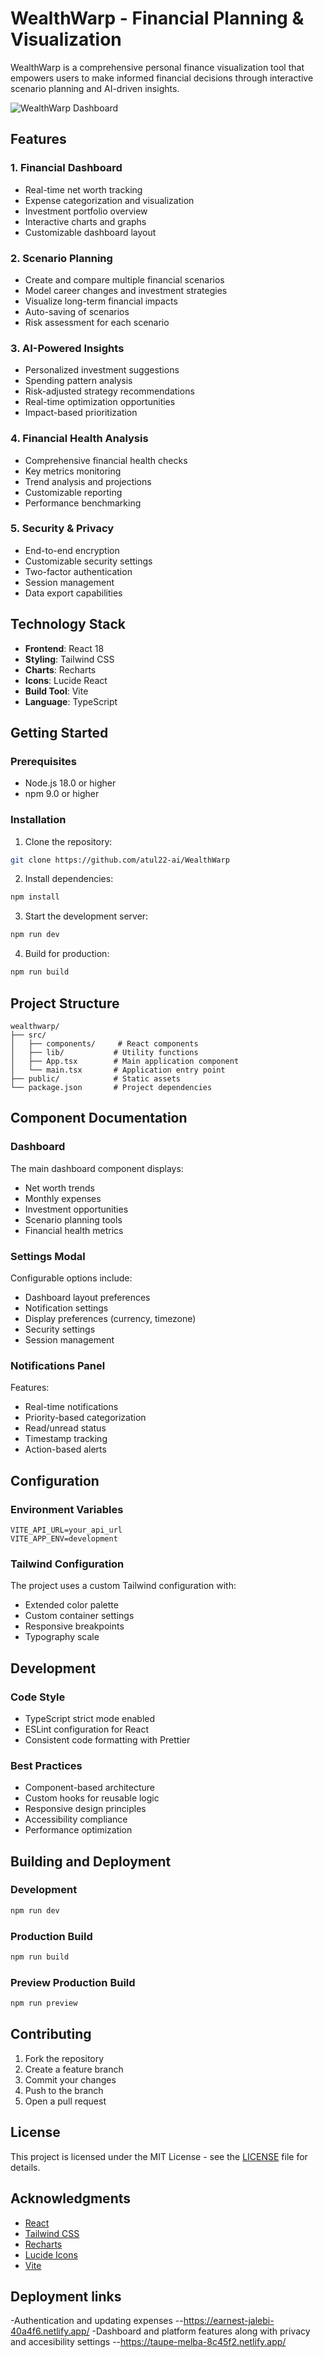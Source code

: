 # WealthWarp - Financial Planning & Visualization

WealthWarp is a comprehensive personal finance visualization tool that empowers users to make informed financial decisions through interactive scenario planning and AI-driven insights.

![WealthWarp Dashboard](https://images.unsplash.com/photo-1611974789855-9c2a0a7236a3?auto=format&fit=crop&q=80&w=1200)

## Features

### 1. Financial Dashboard
- Real-time net worth tracking
- Expense categorization and visualization
- Investment portfolio overview
- Interactive charts and graphs
- Customizable dashboard layout

### 2. Scenario Planning
- Create and compare multiple financial scenarios
- Model career changes and investment strategies
- Visualize long-term financial impacts
- Auto-saving of scenarios
- Risk assessment for each scenario

### 3. AI-Powered Insights
- Personalized investment suggestions
- Spending pattern analysis
- Risk-adjusted strategy recommendations
- Real-time optimization opportunities
- Impact-based prioritization

### 4. Financial Health Analysis
- Comprehensive financial health checks
- Key metrics monitoring
- Trend analysis and projections
- Customizable reporting
- Performance benchmarking

### 5. Security & Privacy
- End-to-end encryption
- Customizable security settings
- Two-factor authentication
- Session management
- Data export capabilities

## Technology Stack

- **Frontend**: React 18
- **Styling**: Tailwind CSS
- **Charts**: Recharts
- **Icons**: Lucide React
- **Build Tool**: Vite
- **Language**: TypeScript

## Getting Started

### Prerequisites

- Node.js 18.0 or higher
- npm 9.0 or higher

### Installation

1. Clone the repository:
```bash
git clone https://github.com/atul22-ai/WealthWarp
```

2. Install dependencies:
```bash
npm install
```

3. Start the development server:
```bash
npm run dev
```

4. Build for production:
```bash
npm run build
```

## Project Structure

```
wealthwarp/
├── src/
│   ├── components/     # React components
│   ├── lib/           # Utility functions
│   ├── App.tsx        # Main application component
│   └── main.tsx       # Application entry point
├── public/            # Static assets
└── package.json       # Project dependencies
```

## Component Documentation

### Dashboard
The main dashboard component displays:
- Net worth trends
- Monthly expenses
- Investment opportunities
- Scenario planning tools
- Financial health metrics

### Settings Modal
Configurable options include:
- Dashboard layout preferences
- Notification settings
- Display preferences (currency, timezone)
- Security settings
- Session management

### Notifications Panel
Features:
- Real-time notifications
- Priority-based categorization
- Read/unread status
- Timestamp tracking
- Action-based alerts

## Configuration

### Environment Variables
```env
VITE_API_URL=your_api_url
VITE_APP_ENV=development
```

### Tailwind Configuration
The project uses a custom Tailwind configuration with:
- Extended color palette
- Custom container settings
- Responsive breakpoints
- Typography scale

## Development

### Code Style
- TypeScript strict mode enabled
- ESLint configuration for React
- Consistent code formatting with Prettier

### Best Practices
- Component-based architecture
- Custom hooks for reusable logic
- Responsive design principles
- Accessibility compliance
- Performance optimization

## Building and Deployment

### Development
```bash
npm run dev
```

### Production Build
```bash
npm run build
```

### Preview Production Build
```bash
npm run preview
```

## Contributing

1. Fork the repository
2. Create a feature branch
3. Commit your changes
4. Push to the branch
5. Open a pull request

## License

This project is licensed under the MIT License - see the [LICENSE](LICENSE) file for details.

## Acknowledgments

- [React](https://reactjs.org/)
- [Tailwind CSS](https://tailwindcss.com/)
- [Recharts](https://recharts.org/)
- [Lucide Icons](https://lucide.dev/)
- [Vite](https://vitejs.dev/)

## Deployment links
-Authentication and updating expenses
  --https://earnest-jalebi-40a4f6.netlify.app/
-Dashboard and platform features along with privacy and accesibility settings
  --https://taupe-melba-8c45f2.netlify.app/

